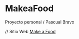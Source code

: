 # MakeaFood
Proyecto personal / Pascual Bravo

// Sitio Web [Make a Food](https://make-a-food.herokuapp.com/)

